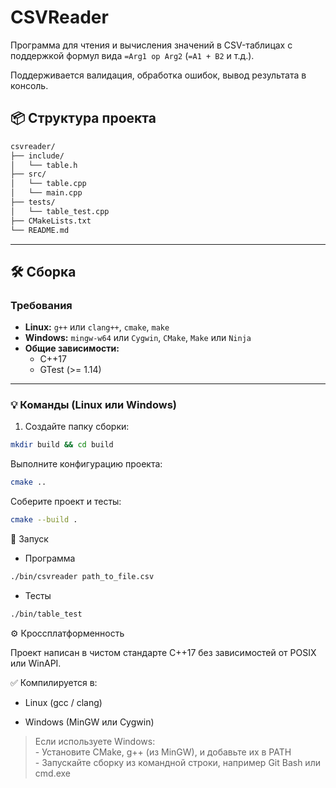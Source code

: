 # CSVReader

Программа для чтения и вычисления значений в CSV-таблицах с поддержкой формул вида `=Arg1 op Arg2` (`=A1 + B2` и т.д.).

Поддерживается валидация, обработка ошибок, вывод результата в консоль.

## 📦 Структура проекта

```txt
csvreader/
├── include/
│   └── table.h
├── src/
│   └── table.cpp
│   └── main.cpp
├── tests/
│   └── table_test.cpp
├── CMakeLists.txt
└── README.md
```

---

## 🛠️ Сборка

### Требования

- **Linux:** `g++` или `clang++`, `cmake`, `make`
- **Windows:** `mingw-w64` или `Cygwin`, `CMake`, `Make` или `Ninja`
- **Общие зависимости:**
  - C++17
  - GTest (>= 1.14)

---

### 💡 Команды (Linux или Windows)

1. Создайте папку сборки:

```bash
mkdir build && cd build
```

Выполните конфигурацию проекта:

```bash
cmake ..
```
Соберите проект и тесты:

```bash
cmake --build .
```

🚀 Запуск

- Программа
```bash
./bin/csvreader path_to_file.csv
```

- Тесты
```bash
./bin/table_test
```

⚙️ Кроссплатформенность

Проект написан в чистом стандарте C++17 без зависимостей от POSIX или WinAPI.

✅ Компилируется в:

- Linux (gcc / clang)

- Windows (MinGW или Cygwin)

> Если используете Windows:
<br>- Установите CMake, g++ (из MinGW), и добавьте их в PATH
<br>- Запускайте сборку из командной строки, например Git Bash или cmd.exe